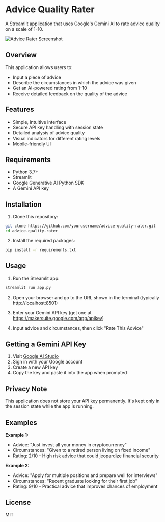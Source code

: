 # Advice Quality Rater

A Streamlit application that uses Google's Gemini AI to rate advice quality on a scale of 1-10.

![Advice Rater Screenshot](https://i.imgur.com/example.png)

## Overview

This application allows users to:
- Input a piece of advice
- Describe the circumstances in which the advice was given
- Get an AI-powered rating from 1-10
- Receive detailed feedback on the quality of the advice

## Features

- Simple, intuitive interface
- Secure API key handling with session state
- Detailed analysis of advice quality
- Visual indicators for different rating levels
- Mobile-friendly UI

## Requirements

- Python 3.7+
- Streamlit
- Google Generative AI Python SDK
- A Gemini API key

## Installation

1. Clone this repository:
```bash
git clone https://github.com/yourusername/advice-quality-rater.git
cd advice-quality-rater
```

2. Install the required packages:
```bash
pip install -r requirements.txt
```

## Usage

1. Run the Streamlit app:
```bash
streamlit run app.py
```

2. Open your browser and go to the URL shown in the terminal (typically http://localhost:8501)

3. Enter your Gemini API key (get one at https://makersuite.google.com/app/apikey)

4. Input advice and circumstances, then click "Rate This Advice"

## Getting a Gemini API Key

1. Visit [Google AI Studio](https://makersuite.google.com/app/apikey)
2. Sign in with your Google account
3. Create a new API key
4. Copy the key and paste it into the app when prompted

## Privacy Note

This application does not store your API key permanently. It's kept only in the session state while the app is running.

## Examples

**Example 1:**
- Advice: "Just invest all your money in cryptocurrency"
- Circumstances: "Given to a retired person living on fixed income"
- Rating: 2/10 - High risk advice that could jeopardize financial security

**Example 2:**
- Advice: "Apply for multiple positions and prepare well for interviews"
- Circumstances: "Recent graduate looking for their first job"
- Rating: 9/10 - Practical advice that improves chances of employment

## License

MIT

